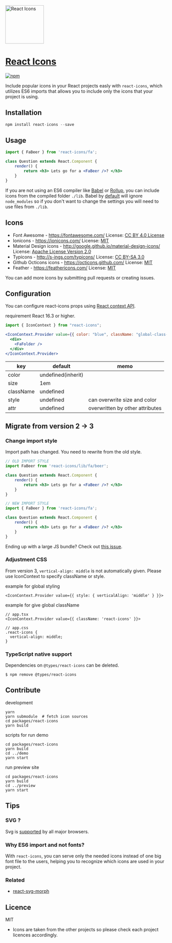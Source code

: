 <img src="https://rawgit.com/gorangajic/react-icons/master/react-icons.svg" width="120" alt="React Icons">

# [React Icons](https://react-icons.netlify.com)

[![npm][npm-image]][npm-url]

[npm-image]: https://img.shields.io/npm/v/react-icons.svg?style=flat-square
[npm-url]: https://www.npmjs.com/package/react-icons

Include popular icons in your React projects easly with ```react-icons```, which utilizes ES6 imports that allows you to include only the icons that your project is using.

## Installation

```js
npm install react-icons --save
```

## Usage

```jsx
import { FaBeer } from 'react-icons/fa';

class Question extends React.Component {
    render() {
        return <h3> Lets go for a <FaBeer />? </h3>
    }
}
```

If you are not using an ES6 compiler like [Babel](https://babeljs.io/) or [Rollup](http://rollupjs.org/), you can include icons from the compiled folder `./lib`.
Babel by [default](http://babeljs.io/docs/usage/require/#usage) will ignore `node_modules` so if you don't want to change the settings you will need to use files from `./lib`.

## Icons

- Font Awesome - https://fontawesome.com/
  License: [CC BY 4.0 License](https://creativecommons.org/licenses/by/4.0/)
- Ionicons - https://ionicons.com/
  License: [MIT](https://github.com/ionic-team/ionicons/blob/master/LICENSE)
- Material Design icons - http://google.github.io/material-design-icons/
  License: [Apache License Version 2.0](https://github.com/google/material-design-icons/blob/master/LICENSE)
- Typicons - http://s-ings.com/typicons/
  License: [CC BY-SA 3.0](https://creativecommons.org/licenses/by-sa/3.0/)
- Github Octicons icons - https://octicons.github.com/
  License: [MIT](https://github.com/primer/octicons/blob/master/LICENSE)
- Feather - https://feathericons.com/
  License: [MIT](https://github.com/feathericons/feather/blob/master/LICENSE)


You can add more icons by submitting pull requests or creating issues.

## Configuration

You can configure react-icons props using [React context API](https://reactjs.org/docs/context.html).

requirement React 16.3 or higher.

```jsx
import { IconContext } from "react-icons";

<IconContext.Provider value={{ color: "blue", className: "global-class-name" }}>
  <div>
    <FaFolder />
  </div>
</IconContext.Provider>
```

key|default|memo
---|---|---
color|undefined(inherit)|
size|1em|
className|undefined|
style|undefined|can overwrite size and color
attr|undefined|overwritten by other attributes

## Migrate from version 2 -> 3

### Change import style

Import path has changed. You need to rewrite from the old style.

```jsx
// OLD IMPORT STYLE
import FaBeer from 'react-icons/lib/fa/beer';

class Question extends React.Component {
    render() {
        return <h3> Lets go for a <FaBeer />? </h3>
    }
}
```

```jsx
// NEW IMPORT STYLE
import { FaBeer } from 'react-icons/fa';

class Question extends React.Component {
    render() {
        return <h3> Lets go for a <FaBeer />? </h3>
    }
}
```

Ending up with a large JS bundle? Check out [this issue](https://github.com/react-icons/react-icons/issues/154).

### Adjustment CSS

From version 3, `vertical-align: middle` is not automatically given.
Please use IconContext to specify className or style.

example for global styling

```tsx
<IconContext.Provider value={{ style: { verticalAlign: 'middle' } }}>
```

example for give global className

```tsx
// app.tsx
<IconContext.Provider value={{ className: 'react-icons' }}>

// app.css
.react-icons {
  vertical-align: middle;
}
```

### TypeScript native support

Dependencies on `@types/react-icons` can be deleted.

```
$ npm remove @types/react-icons
```

## Contribute

development

```
yarn
yarn submodule  # fetch icon sources
cd packages/react-icons
yarn build
```

scripts for run demo

```
cd packages/react-icons
yarn build
cd ../demo
yarn start
```

run preview site

```
cd packages/react-icons
yarn build
cd ../preview
yarn start
```

## Tips

### SVG ?

Svg is [supported](http://caniuse.com/#search=svg) by all major browsers.

### Why ES6 import and not fonts?

With `react-icons`, you can serve only the needed icons instead of one big font file to the users, helping you to recognize which icons are used in your project.


### Related

- [react-svg-morph](https://github.com/gorangajic/react-svg-morph/)

## Licence

MIT

* Icons are taken from the other projects so please check each project licences accordingly.
